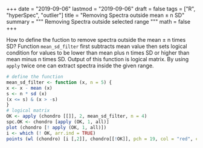 
+++
date = "2019-09-06"
lastmod = "2019-09-06"
draft = false
tags = ["R", "hyperSpec", "outlier"]
title = "Removing Spectra outside mean ± n SD"
summary = """
Removing Spectra outside selected range
"""
math = false
+++

How to define the fuction to remove spectra outside the mean ± n times SD? Function `mean_sd_filter` first subtracts mean value then sets logical condition for values to be lower than mean plus n times SD or higher than mean minus n times SD. Output of this function is logical matrix. By using `apply` twice one can extract spectra inside the given range.


```r
# define the function
mean_sd_filter <- function (x, n = 5) {
x <- x - mean (x)
s <- n * sd (x)
(x <= s) & (x > -s)
}
# logical matrix
OK <- apply (chondro [[]], 2, mean_sd_filter, n = 4) 
spc.OK <- chondro [apply (OK, 1, all)]
plot (chondro [! apply (OK, 1, all)])
i <- which (! OK, arr.ind = TRUE)
points (wl (chondro) [i [,2]], chondro[[!OK]], pch = 19, col = "red", cex = 0.5)
```





